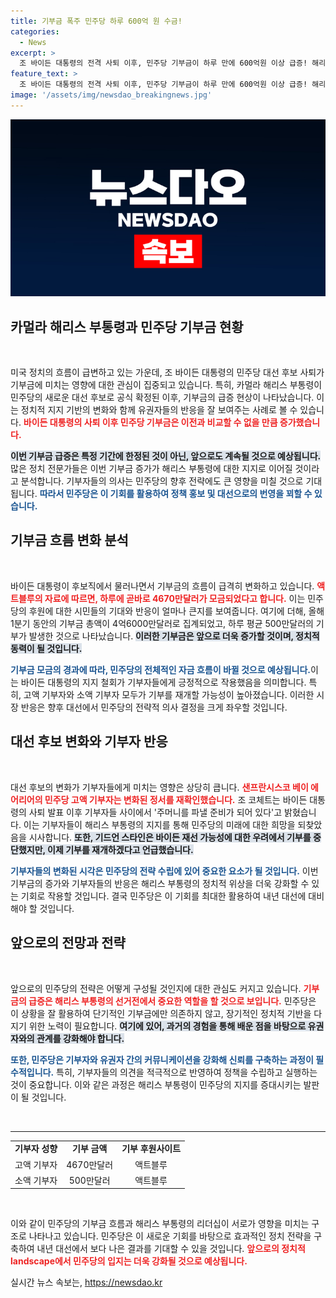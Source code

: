 ```yaml
---
title: 기부금 폭주 민주당 하루 600억 원 수금!
categories:
  - News
excerpt: >
  조 바이든 대통령의 전격 사퇴 이후, 민주당 기부금이 하루 만에 600억원 이상 급증! 해리스 부통령 지지에 힘입어 기부자들의 마음이 되살아났다고 한다. 앞으로 더 많은 기부가 예상되는 상황, 과연 민주당에는 어떤 변화가 올까?
feature_text: >
  조 바이든 대통령의 전격 사퇴 이후, 민주당 기부금이 하루 만에 600억원 이상 급증! 해리스 부통령 지지에 힘입어 기부자들의 마음이 되살아났다고 한다. 앞으로 더 많은 기부가 예상되는 상황, 과연 민주당에는 어떤 변화가 올까?
image: '/assets/img/newsdao_breakingnews.jpg'
---
```


<p><img src="/assets/img/newsdao_breakingnews.jpg" alt="koreaapp 속보" /></p>

<h2 data-ke-size="size26">카멀라 해리스 부통령과 민주당 기부금 현황</h2>

<p data-ke-size="size16">&nbsp;</p>

<p data-ke-size="size16">미국 정치의 흐름이 급변하고 있는 가운데, 조 바이든 대통령의 민주당 대선 후보 사퇴가 기부금에 미치는 영향에 대한 관심이 집중되고 있습니다. 특히, 카멀라 해리스 부통령이 민주당의 새로운 대선 후보로 공식 확정된 이후, 기부금의 급증 현상이 나타났습니다. 이는 정치적 지지 기반의 변화와 함께 유권자들의 반응을 잘 보여주는 사례로 볼 수 있습니다. <b><span style="color: #ee2323;">바이든 대통령의 사퇴 이후 민주당 기부금은 이전과 비교할 수 없을 만큼 증가했습니다.</span></b></p>

<p data-ke-size="size16"><b><span style="background-color: #21538527;">이번 기부금 급증은 특정 기간에 한정된 것이 아닌, 앞으로도 계속될 것으로 예상됩니다.</span></b> 많은 정치 전문가들은 이번 기부금 증가가 해리스 부통령에 대한 지지로 이어질 것이라고 분석합니다. 기부자들의 의사는 민주당의 향후 전략에도 큰 영향을 미칠 것으로 기대됩니다. <b><span style="color: #1a5490;">따라서 민주당은 이 기회를 활용하여 정책 홍보 및 대선으로의 번영을 꾀할 수 있습니다.</span></b></p>

<h2 data-ke-size="size26">기부금 흐름 변화 분석</h2>

<p data-ke-size="size16">&nbsp;</p>

<p data-ke-size="size16">바이든 대통령이 후보직에서 물러나면서 기부금의 흐름이 급격히 변화하고 있습니다. <b><span style="color: #ee2323;">액트블루의 자료에 따르면, 하루에 곧바로 4670만달러가 모금되었다고 합니다.</span></b> 이는 민주당의 후원에 대한 시민들의 기대와 반응이 얼마나 큰지를 보여줍니다. 여기에 더해, 올해 1분기 동안의 기부금 총액이 4억6000만달러로 집계되었고, 하루 평균 500만달러의 기부가 발생한 것으로 나타났습니다. <b><span style="background-color: #21538527;">이러한 기부금은 앞으로 더욱 증가할 것이며, 정치적 동력이 될 것입니다.</span></b></p>

<p data-ke-size="size16"><b><span style="color: #1a5490;">기부금 모금의 경과에 따라, 민주당의 전체적인 자금 흐름이 바뀔 것으로 예상됩니다.</span></b>이는 바이든 대통령의 지지 철회가 기부자들에게 긍정적으로 작용했음을 의미합니다. 특히, 고액 기부자와 소액 기부자 모두가 기부를 재개할 가능성이 높아졌습니다. 이러한 시장 반응은 향후 대선에서 민주당의 전략적 의사 결정을 크게 좌우할 것입니다.</p>

<h2 data-ke-size="size26">대선 후보 변화와 기부자 반응</h2>

<p data-ke-size="size16">&nbsp;</p>

<p data-ke-size="size16">대선 후보의 변화가 기부자들에게 미치는 영향은 상당히 큽니다. <b><span style="color: #ee2323;">샌프란시스코 베이 에어리어의 민주당 고액 기부자는 변화된 정서를 재확인했습니다.</span></b> 조 코체트는 바이든 대통령의 사퇴 발표 이후 기부자들 사이에서 '주머니를 파낼 준비가 되어 있다'고 밝혔습니다. 이는 기부자들이 해리스 부통령의 지지를 통해 민주당의 미래에 대한 희망을 되찾았음을 시사합니다. <b><span style="background-color: #21538527;">또한, 기드언 스타인은 바이든 재선 가능성에 대한 우려에서 기부를 중단했지만, 이제 기부를 재개하겠다고 언급했습니다.</span></b></p>

<p data-ke-size="size16"><b><span style="color: #1a5490;">기부자들의 변화된 시각은 민주당의 전략 수립에 있어 중요한 요소가 될 것입니다.</span></b> 이번 기부금의 증가와 기부자들의 반응은 해리스 부통령의 정치적 위상을 더욱 강화할 수 있는 기회로 작용할 것입니다. 결국 민주당은 이 기회를 최대한 활용하여 내년 대선에 대비해야 할 것입니다.</p>

<h2 data-ke-size="size26">앞으로의 전망과 전략</h2>

<p data-ke-size="size16">&nbsp;</p>

<p data-ke-size="size16">앞으로의 민주당의 전략은 어떻게 구성될 것인지에 대한 관심도 커지고 있습니다. <b><span style="color: #ee2323;">기부금의 급증은 해리스 부통령의 선거전에서 중요한 역할을 할 것으로 보입니다.</span></b> 민주당은 이 상황을 잘 활용하여 단기적인 기부금에만 의존하지 않고, 장기적인 정치적 기반을 다지기 위한 노력이 필요합니다. <b><span style="background-color: #21538527;">여기에 있어, 과거의 경험을 통해 배운 점을 바탕으로 유권자와의 관계를 강화해야 합니다.</span></b></p>

<p data-ke-size="size16"><b><span style="color: #1a5490;">또한, 민주당은 기부자와 유권자 간의 커뮤니케이션을 강화해 신뢰를 구축하는 과정이 필수적입니다.</span></b> 특히, 기부자들의 의견을 적극적으로 반영하여 정책을 수립하고 실행하는 것이 중요합니다. 이와 같은 과정은 해리스 부통령이 민주당의 지지를 증대시키는 발판이 될 것입니다.</p>

<p data-ke-size="size16">&nbsp;</p>

<hr>

<table style="width: 100%; border-collapse: collapse;">
<tr>
<td style="text-align: center; height: 17px;"><b>기부자 성향</b></td>
<td style="text-align: center; height: 17px;"><b>기부 금액</b></td>
<td style="text-align: center; height: 17px;"><b>기부 후원사이트</b></td>
</tr>
<tr>
<td style="text-align: center; height: 17px;">고액 기부자</td>
<td style="text-align: center; height: 17px;">4670만달러</td>
<td style="text-align: center; height: 17px;">액트블루</td>
</tr>
<tr>
<td style="text-align: center; height: 17px;">소액 기부자</td>
<td style="text-align: center; height: 17px;">500만달러</td>
<td style="text-align: center; height: 17px;">액트블루</td>
</tr>
</table>

<p data-ke-size="size16">&nbsp;</p>

<p data-ke-size="size16">이와 같이 민주당의 기부금 흐름과 해리스 부통령의 리더십이 서로가 영향을 미치는 구조로 나타나고 있습니다. 민주당은 이 새로운 기회를 바탕으로 효과적인 정치 전략을 구축하여 내년 대선에서 보다 나은 결과를 기대할 수 있을 것입니다. <b><span style="color: #ee2323;">앞으로의 정치적 landscape에서 민주당의 입지는 더욱 강화될 것으로 예상됩니다.</span></b></p>
실시간 뉴스 속보는, <a href="https://newsdao.kr" rel="dofollow">https://newsdao.kr</a>


